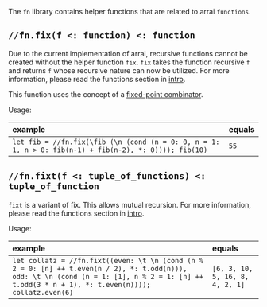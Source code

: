 The `fn` library contains helper functions that are related to arrai `functions`.

## `//fn.fix(f <: function) <: function`

Due to the current implementation of arrai, recursive functions cannot be created
without the helper function `fix`. `fix` takes the function recursive `f` and returns
`f` whose recursive nature can now be utilized. For more information, please read
the functions section in [intro](intro.md).

This function uses the concept of a [fixed-point combinator](https://en.wikipedia.org/wiki/Fixed-point_combinator).

Usage:

| example | equals |
|:-|:-|
| `let fib = //fn.fix(\fib (\n (cond (n = 0: 0, n = 1: 1, n > 0: fib(n-1) + fib(n-2), *: 0)))); fib(10)` | `55` |

## `//fn.fixt(f <: tuple_of_functions) <: tuple_of_function`

`fixt` is a variant of fix. This allows mutual recursion. For more information, please read the functions section in [intro](intro.md).

Usage:

| example | equals |
|:-|:-|
| `let collatz = //fn.fixt((even: \t \n (cond (n % 2 = 0: [n] ++ t.even(n / 2), *: t.odd(n))), odd: \t \n (cond (n = 1: [1], n % 2 = 1: [n] ++ t.odd(3 * n + 1), *: t.even(n)))); collatz.even(6)`| `[6, 3, 10, 5, 16, 8, 4, 2, 1]` |
